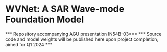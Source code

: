 # WVNet: A SAR Wave-mode Foundation Model
*** Repository accompanying AGU presentation IN54B-03***
*** Source code and model weights will be published here upon project completion, aimed for Q1 2024 ***
